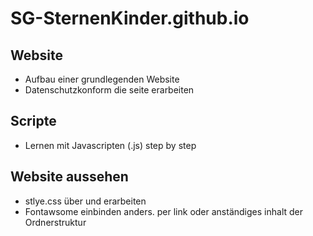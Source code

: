 # SG-SternenKinder.github.io

## Website
- Aufbau einer grundlegenden Website
- Datenschutzkonform die seite erarbeiten

## Scripte
- Lernen mit Javascripten (.js) step by step

## Website aussehen
- stlye.css über und erarbeiten
- Fontawsome einbinden anders. per link oder anständiges inhalt der Ordnerstruktur